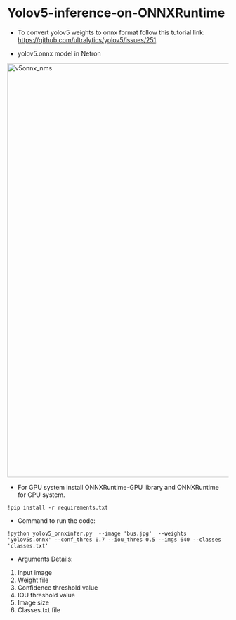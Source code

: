 # Yolov5-inference-on-ONNXRuntime

* To convert yolov5 weights to onnx format follow this tutorial link: https://github.com/ultralytics/yolov5/issues/251.

* yolov5.onnx model in Netron
<img width="941" alt="v5onnx_nms" src="https://user-images.githubusercontent.com/64680838/207949434-6cb25740-57d1-420b-8384-f81cb33fd284.PNG">


* For GPU system install ONNXRuntime-GPU library and ONNXRuntime for CPU system.
```
!pip install -r requirements.txt
```

* Command to run the code:

```
!python yolov5_onnxinfer.py  --image 'bus.jpg'  --weights 'yolov5s.onnx' --conf_thres 0.7 --iou_thres 0.5 --imgs 640 --classes 'classes.txt'
```
* Arguments Details:
1. Input image
2. Weight file
3. Confidence threshold value
4. IOU threshold value
5. Image size
6. Classes.txt file
